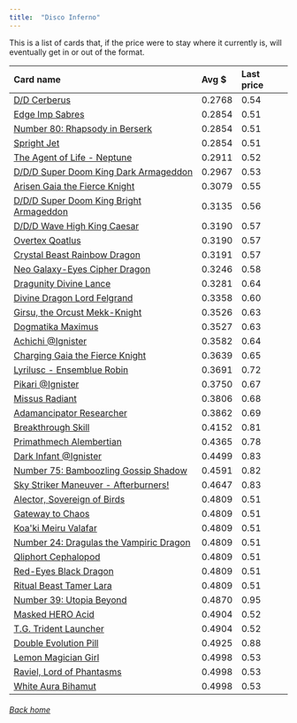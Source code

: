 ```yaml
---
title:  "Disco Inferno"
---
```


This is a list of cards that, if the price were to stay where it currently is, will eventually get in or out of the format.

| Card name | Avg $ | Last price |
| :-- | :-- | :-- |
[D/D Cerberus](https://db.ygoprodeck.com/card/?search=D/D%20Cerberus) | 0.2768 | 0.54 |
[Edge Imp Sabres](https://db.ygoprodeck.com/card/?search=Edge%20Imp%20Sabres) | 0.2854 | 0.51 |
[Number 80: Rhapsody in Berserk](https://db.ygoprodeck.com/card/?search=Number%2080:%20Rhapsody%20in%20Berserk) | 0.2854 | 0.51 |
[Spright Jet](https://db.ygoprodeck.com/card/?search=Spright%20Jet) | 0.2854 | 0.51 |
[The Agent of Life - Neptune](https://db.ygoprodeck.com/card/?search=The%20Agent%20of%20Life%20-%20Neptune) | 0.2911 | 0.52 |
[D/D/D Super Doom King Dark Armageddon](https://db.ygoprodeck.com/card/?search=D/D/D%20Super%20Doom%20King%20Dark%20Armageddon) | 0.2967 | 0.53 |
[Arisen Gaia the Fierce Knight](https://db.ygoprodeck.com/card/?search=Arisen%20Gaia%20the%20Fierce%20Knight) | 0.3079 | 0.55 |
[D/D/D Super Doom King Bright Armageddon](https://db.ygoprodeck.com/card/?search=D/D/D%20Super%20Doom%20King%20Bright%20Armageddon) | 0.3135 | 0.56 |
[D/D/D Wave High King Caesar](https://db.ygoprodeck.com/card/?search=D/D/D%20Wave%20High%20King%20Caesar) | 0.3190 | 0.57 |
[Overtex Qoatlus](https://db.ygoprodeck.com/card/?search=Overtex%20Qoatlus) | 0.3190 | 0.57 |
[Crystal Beast Rainbow Dragon](https://db.ygoprodeck.com/card/?search=Crystal%20Beast%20Rainbow%20Dragon) | 0.3191 | 0.57 |
[Neo Galaxy-Eyes Cipher Dragon](https://db.ygoprodeck.com/card/?search=Neo%20Galaxy-Eyes%20Cipher%20Dragon) | 0.3246 | 0.58 |
[Dragunity Divine Lance](https://db.ygoprodeck.com/card/?search=Dragunity%20Divine%20Lance) | 0.3281 | 0.64 |
[Divine Dragon Lord Felgrand](https://db.ygoprodeck.com/card/?search=Divine%20Dragon%20Lord%20Felgrand) | 0.3358 | 0.60 |
[Girsu, the Orcust Mekk-Knight](https://db.ygoprodeck.com/card/?search=Girsu,%20the%20Orcust%20Mekk-Knight) | 0.3526 | 0.63 |
[Dogmatika Maximus](https://db.ygoprodeck.com/card/?search=Dogmatika%20Maximus) | 0.3527 | 0.63 |
[Achichi @Ignister](https://db.ygoprodeck.com/card/?search=Achichi%20@Ignister) | 0.3582 | 0.64 |
[Charging Gaia the Fierce Knight](https://db.ygoprodeck.com/card/?search=Charging%20Gaia%20the%20Fierce%20Knight) | 0.3639 | 0.65 |
[Lyrilusc - Ensemblue Robin](https://db.ygoprodeck.com/card/?search=Lyrilusc%20-%20Ensemblue%20Robin) | 0.3691 | 0.72 |
[Pikari @Ignister](https://db.ygoprodeck.com/card/?search=Pikari%20@Ignister) | 0.3750 | 0.67 |
[Missus Radiant](https://db.ygoprodeck.com/card/?search=Missus%20Radiant) | 0.3806 | 0.68 |
[Adamancipator Researcher](https://db.ygoprodeck.com/card/?search=Adamancipator%20Researcher) | 0.3862 | 0.69 |
[Breakthrough Skill](https://db.ygoprodeck.com/card/?search=Breakthrough%20Skill) | 0.4152 | 0.81 |
[Primathmech Alembertian](https://db.ygoprodeck.com/card/?search=Primathmech%20Alembertian) | 0.4365 | 0.78 |
[Dark Infant @Ignister](https://db.ygoprodeck.com/card/?search=Dark%20Infant%20@Ignister) | 0.4499 | 0.83 |
[Number 75: Bamboozling Gossip Shadow](https://db.ygoprodeck.com/card/?search=Number%2075:%20Bamboozling%20Gossip%20Shadow) | 0.4591 | 0.82 |
[Sky Striker Maneuver - Afterburners!](https://db.ygoprodeck.com/card/?search=Sky%20Striker%20Maneuver%20-%20Afterburners!) | 0.4647 | 0.83 |
[Alector, Sovereign of Birds](https://db.ygoprodeck.com/card/?search=Alector,%20Sovereign%20of%20Birds) | 0.4809 | 0.51 |
[Gateway to Chaos](https://db.ygoprodeck.com/card/?search=Gateway%20to%20Chaos) | 0.4809 | 0.51 |
[Koa'ki Meiru Valafar](https://db.ygoprodeck.com/card/?search=Koa'ki%20Meiru%20Valafar) | 0.4809 | 0.51 |
[Number 24: Dragulas the Vampiric Dragon](https://db.ygoprodeck.com/card/?search=Number%2024:%20Dragulas%20the%20Vampiric%20Dragon) | 0.4809 | 0.51 |
[Qliphort Cephalopod](https://db.ygoprodeck.com/card/?search=Qliphort%20Cephalopod) | 0.4809 | 0.51 |
[Red-Eyes Black Dragon](https://db.ygoprodeck.com/card/?search=Red-Eyes%20Black%20Dragon) | 0.4809 | 0.51 |
[Ritual Beast Tamer Lara](https://db.ygoprodeck.com/card/?search=Ritual%20Beast%20Tamer%20Lara) | 0.4809 | 0.51 |
[Number 39: Utopia Beyond](https://db.ygoprodeck.com/card/?search=Number%2039:%20Utopia%20Beyond) | 0.4870 | 0.95 |
[Masked HERO Acid](https://db.ygoprodeck.com/card/?search=Masked%20HERO%20Acid) | 0.4904 | 0.52 |
[T.G. Trident Launcher](https://db.ygoprodeck.com/card/?search=T.G.%20Trident%20Launcher) | 0.4904 | 0.52 |
[Double Evolution Pill](https://db.ygoprodeck.com/card/?search=Double%20Evolution%20Pill) | 0.4925 | 0.88 |
[Lemon Magician Girl](https://db.ygoprodeck.com/card/?search=Lemon%20Magician%20Girl) | 0.4998 | 0.53 |
[Raviel, Lord of Phantasms](https://db.ygoprodeck.com/card/?search=Raviel,%20Lord%20of%20Phantasms) | 0.4998 | 0.53 |
[White Aura Bihamut](https://db.ygoprodeck.com/card/?search=White%20Aura%20Bihamut) | 0.4998 | 0.53 |

###### [Back home](index)